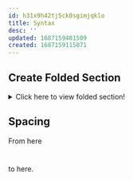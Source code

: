 ```yaml
---
id: h31x9h42tj5ck0sgimjqklo
title: Syntax
desc: ''
updated: 1687159481509
created: 1687159115071
---
```


## Create Folded Section

<details>
    <summary>Click here to view folded section!</summary>

### Folded Section
You are now viewing the folded section.
</details>


## Spacing 

From here
# 
to here.